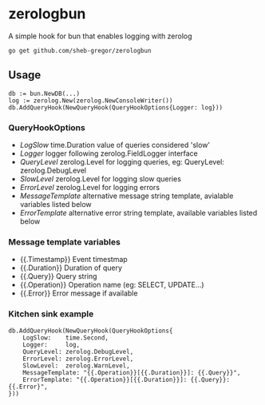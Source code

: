 # zerologbun

A simple hook for bun that enables logging with zerolog


    go get github.com/sheb-gregor/zerologbun


## Usage

```golang
db := bun.NewDB(...)
log := zerolog.New(zerolog.NewConsoleWriter())
db.AddQueryHook(NewQueryHook(QueryHookOptions{Logger: log}))

```

### QueryHookOptions

* _LogSlow_ time.Duration value of queries considered 'slow'
* _Logger_ logger following zerolog.FieldLogger interface
* _QueryLevel_ zerolog.Level for logging queries, eg: QueryLevel: zerolog.DebugLevel
* _SlowLevel_ zerolog.Level for logging slow queries
* _ErrorLevel_ zerolog.Level for logging errors
* _MessageTemplate_ alternative message string template, avialable variables listed below
* _ErrorTemplate_ alternative error string template, available variables listed below

### Message template variables

* {{.Timestamp}} Event timestmap
* {{.Duration}} Duration of query
* {{.Query}} Query string
* {{.Operation}} Operation name (eg: SELECT, UPDATE...)
* {{.Error}} Error message if available

### Kitchen sink example
```golang
db.AddQueryHook(NewQueryHook(QueryHookOptions{
    LogSlow:    time.Second,
    Logger:     log,
    QueryLevel: zerolog.DebugLevel,
    ErrorLevel: zerolog.ErrorLevel,
    SlowLevel:  zerolog.WarnLevel,
    MessageTemplate: "{{.Operation}}[{{.Duration}}]: {{.Query}}",
    ErrorTemplate: "{{.Operation}}[{{.Duration}}]: {{.Query}}: {{.Error}",
}))

```
